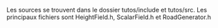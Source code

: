 Les sources se trouvent dans le dossier tutos/include et tutos/src.
Les principaux fichiers sont HeightField.h, ScalarField.h et RoadGenerator.h
